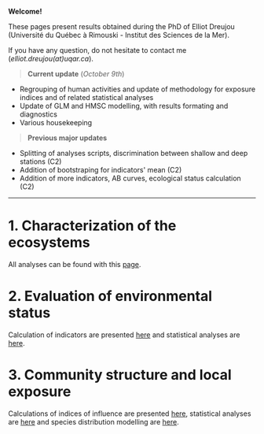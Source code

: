 **Welcome!**

These pages present results obtained during the PhD of Elliot Dreujou (Université du Québec à Rimouski - Institut des Sciences de la Mer).

If you have any question, do not hesitate to contact me (*elliot.dreujou(at)uqar.ca*).

> **Current update** (*October 9th*)<br>
- Regrouping of human activities and update of methodology for exposure indices and of related statistical analyses
- Update of GLM and HMSC modelling, with results formating and diagnostics
- Various housekeeping

> **Previous major updates**<br>
- Splitting of analyses scripts, discrimination between shallow and deep stations (C2)
- Addition of bootstraping for indicators' mean (C2)
- Addition of more indicators, AB curves, ecological status calculation (C2)

-----


# 1. Characterization of the ecosystems

All analyses can be found with this [page](https://eldre.github.io/eldre-phd/Chap1/C1_index.html).

# 2. Evaluation of environmental status

Calculation of indicators are presented [here](https://eldre.github.io/eldre-phd/Chap2/C2_analyses_A.html) and statistical analyses are [here](https://eldre.github.io/eldre-phd/Chap2/C2_analyses_B.html).

# 3. Community structure and local exposure

Calculations of indices of influence are presented [here](https://eldre.github.io/eldre-phd/Chap3/C3_analyses_A.html), statistical analyses are [here](https://eldre.github.io/eldre-phd/Chap3/C3_analyses_B.html) and species distribution modelling are [here](https://eldre.github.io/eldre-phd/Chap3/C2_analyses_C.html).
